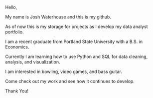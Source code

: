 Hello,

My name is Josh Waterhouse and this is my github.

As of now this is my storage for projects as I develop my data analyst portfolio.

I am a recent graduate from Portland State University with a B.S. in Economics.

Currently I am learning how to use Python and SQL for data cleaning, analysis, and visualization.

I am interested in bowling, video games, and bass guitar. 

Come check out my work and see how it continues to develop.

Thank You!
